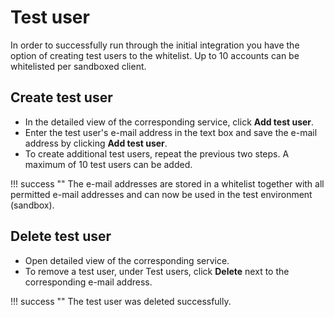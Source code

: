 # Test user

In order to successfully run through the initial integration you have the option of creating test users to the whitelist. Up to 10 accounts can be whitelisted per sandboxed client.

## Create test user

- In the detailed view of the corresponding service, click **Add test user**.
- Enter the test user's e-mail address in the text box and save the e-mail address by clicking **Add test user**.
- To create additional test users, repeat the previous two steps. A maximum of 10 test users can be added.

!!! success ""
    The e-mail addresses are stored in a whitelist together with all permitted e-mail addresses and can now be used in the test environment (sandbox).

## Delete test user

- Open detailed view of the corresponding service.
- To remove a test user, under Test users, click **Delete** next to the corresponding e-mail address.

!!! success ""
    The test user was deleted successfully.